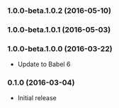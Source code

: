 ### 1.0.0-beta.1.0.2 (2016-05-10)


### 1.0.0-beta.1.0.1 (2016-05-03)


### 1.0.0-beta.1.0.0 (2016-03-22)

* Update to Babel 6

### 0.1.0 (2016-03-04)

* Initial release
